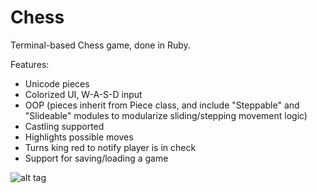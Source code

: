 # Chess

Terminal-based Chess game, done in Ruby.

Features:

* Unicode pieces
* Colorized UI, W-A-S-D input
* OOP (pieces inherit from Piece class, and include "Steppable" and "Slideable" modules to modularize sliding/stepping movement logic)
* Castling supported
* Highlights possible moves
* Turns king red to notify player is in check
* Support for saving/loading a game


![alt tag](http://i.imgur.com/76GVUxc.gif)


